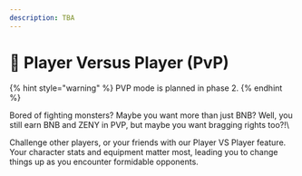 ```yaml
---
description: TBA
---
```


# 🤺 Player Versus Player (PvP)

{% hint style="warning" %}
PVP mode is planned in phase 2.
{% endhint %}

Bored of fighting monsters? Maybe you want more than just BNB? Well, you still earn BNB and ZENY in PVP, but maybe you want bragging rights too?!\


Challenge other players, or your friends with our Player VS Player feature. Your character stats and equipment matter most, leading you to change things up as you encounter formidable opponents.
